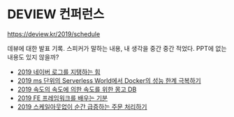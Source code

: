 DEVIEW 컨퍼런스
===============================================================

https://deview.kr/2019/schedule

데뷰에 대한 발표 기록. 스피커가 말하는 내용, 내 생각을 중간 중간 적었다. PPT에 없는 내용도 있지 않을까?

- [2019 네이버 로그를 지탱하는 힘](./2019_naver_log_system.md)
- [2019 ms 단위의 Serverless World에서 Docker의 성능 한계 극복하기](./2019_docker_on_faas.md)
- [2019 속도의 속도에 의한 속도를 위한 몽고 DB](./2019_mongo.md)
- [2019 FE 프레임워크를 배우는 기분](./2019_fe.md)
- [2019 스케일아웃없이 순간 급증하는 주문 처리하기](./2019_kafka.md)